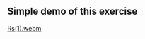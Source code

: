## Simple demo of this exercise

[Rs(1).webm](https://github.com/user-attachments/assets/fc34b3ad-63e0-4d58-8fda-462e93d174a1)
